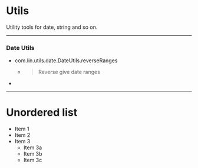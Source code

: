 # Utils
Utility tools for date, string and so on.

---
### Date Utils
* com.lin.utils.date.DateUtils.reverseRanges
    * > Reverse give date ranges  
* 
---

# Unordered list

* Item 1
* Item 2
* Item 3
    * Item 3a
    * Item 3b
    * Item 3c